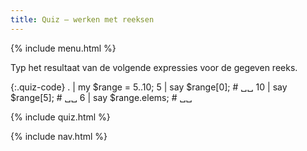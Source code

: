 ```yaml
---
title: Quiz — werken met reeksen
---
```


{% include menu.html %}

Typ het resultaat van de volgende expressies voor de gegeven reeks.

{:.quiz-code}
. | my $range = 5..10;
5 | say $range[0]; # ␣␣
10 | say $range[5]; # ␣␣
6 | say $range.elems; # ␣␣

{% include quiz.html %}

{% include nav.html %}